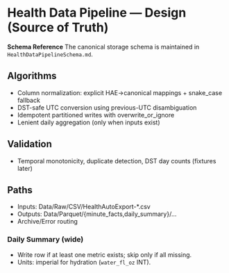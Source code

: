 # Health Data Pipeline — Design (Source of Truth)

**Schema Reference**
The canonical storage schema is maintained in `HealthDataPipelineSchema.md`.

## Algorithms
- Column normalization: explicit HAE→canonical mappings + snake_case fallback
- DST-safe UTC conversion using previous-UTC disambiguation
- Idempotent partitioned writes with overwrite_or_ignore
- Lenient daily aggregation (only when inputs exist)

## Validation
- Temporal monotonicity, duplicate detection, DST day counts (fixtures later)

## Paths
- Inputs: Data/Raw/CSV/HealthAutoExport-*.csv
- Outputs: Data/Parquet/{minute_facts,daily_summary}/...
- Archive/Error routing


### Daily Summary (wide)
- Write row if at least one metric exists; skip only if all missing.
- Units: imperial for hydration (`water_fl_oz` INT).
